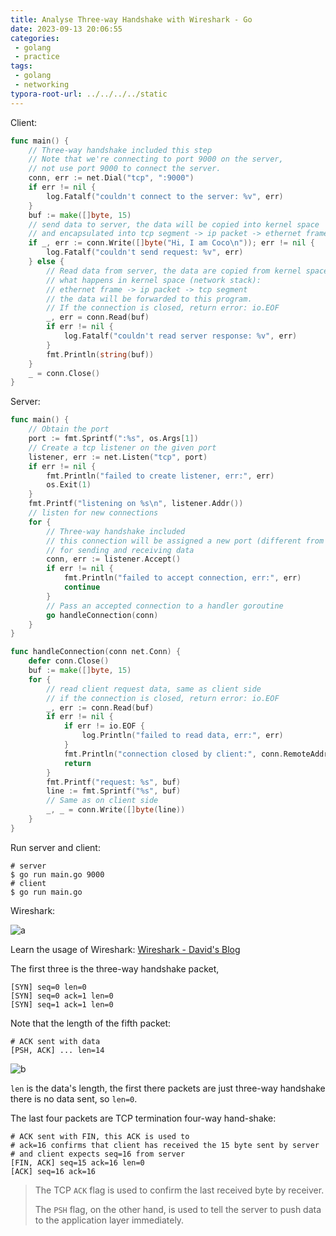 ```yaml
---
title: Analyse Three-way Handshake with Wireshark - Go
date: 2023-09-13 20:06:55
categories:
 - golang
 - practice
tags:
 - golang
 - networking
typora-root-url: ../../../../static
---
```


Client:

```go
func main() {
	// Three-way handshake included this step
	// Note that we're connecting to port 9000 on the server,
	// not use port 9000 to connect the server.
	conn, err := net.Dial("tcp", ":9000")
	if err != nil {
		log.Fatalf("couldn't connect to the server: %v", err)
	}
	buf := make([]byte, 15)
	// send data to server, the data will be copied into kernel space
	// and encapsulated into tcp segment -> ip packet -> ethernet frame
	if _, err := conn.Write([]byte("Hi, I am Coco\n")); err != nil {
		log.Fatalf("couldn't send request: %v", err)
	} else {
		// Read data from server, the data are copied from kernel space
		// what happens in kernel space (network stack):
		// ethernet frame -> ip packet -> tcp segment
		// the data will be forwarded to this program.
		// If the connection is closed, return error: io.EOF
		_, err = conn.Read(buf)
		if err != nil {
			log.Fatalf("couldn't read server response: %v", err)
		}
		fmt.Println(string(buf))
	}
	_ = conn.Close()
}
```

Server:

```go
func main() {
	// Obtain the port
	port := fmt.Sprintf(":%s", os.Args[1])
	// Create a tcp listener on the given port
	listener, err := net.Listen("tcp", port)
	if err != nil {
		fmt.Println("failed to create listener, err:", err)
		os.Exit(1)
	}
	fmt.Printf("listening on %s\n", listener.Addr())
	// listen for new connections
	for {
		// Three-way handshake included
		// this connection will be assigned a new port (different from the port this server is listening)
		// for sending and receiving data
		conn, err := listener.Accept()
		if err != nil {
			fmt.Println("failed to accept connection, err:", err)
			continue
		}
		// Pass an accepted connection to a handler goroutine
		go handleConnection(conn)
	}
}

func handleConnection(conn net.Conn) {
	defer conn.Close()
	buf := make([]byte, 15)
	for {
		// read client request data, same as client side
		// if the connection is closed, return error: io.EOF
		_, err := conn.Read(buf)
		if err != nil {
			if err != io.EOF {
				log.Println("failed to read data, err:", err)
			}
			fmt.Println("connection closed by client:", conn.RemoteAddr())
			return
		}
		fmt.Printf("request: %s", buf)
		line := fmt.Sprintf("%s", buf)
		// Same as on client side
		_, _ = conn.Write([]byte(line))
	}
}
```

Run server and client:

```shell
# server
$ go run main.go 9000
# client
$ go run main.go
```

Wireshark:

![a](/009-network-programming-go/a.png)

Learn the usage of Wireshark: [Wireshark - David's Blog](https://davidzhu.xyz/post/cs-basics/016-wireshark/)

The first three is the three-way handshake packet, 

```
[SYN] seq=0 len=0
[SYN] seq=0 ack=1 len=0
[SYN] seq=1 ack=1 len=0
```

Note that the length of the fifth packet:

```shell
# ACK sent with data
[PSH, ACK] ... len=14
```

![b](/009-network-programming-go/b.png)

`len` is the data's length, the first there packets are just three-way handshake there is no data sent, so `len=0`.

The last four packets are TCP termination four-way hand-shake:

```shell
# ACK sent with FIN, this ACK is used to 
# ack=16 confirms that client has received the 15 byte sent by server 
# and client expects seq=16 from server
[FIN, ACK] seq=15 ack=16 len=0
[ACK] seq=16 ack=16
```

> The TCP `ACK` flag is used to confirm the last received byte by receiver.
>
> The `PSH` flag, on the other hand, is used to tell the server to push data to the application layer immediately. 